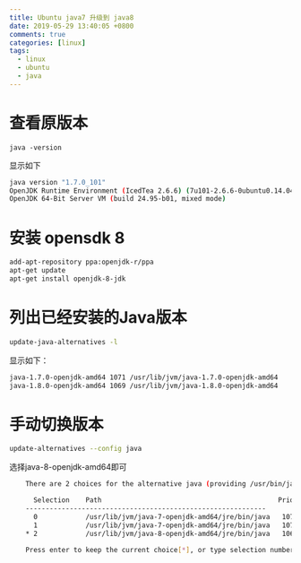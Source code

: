 ```yaml
---
title: Ubuntu java7 升级到 java8
date: 2019-05-29 13:40:05 +0800
comments: true
categories: [linux]
tags:
  - linux
  - ubuntu
  - java
---
```



# 查看原版本

`java -version`

显示如下

```bash
java version "1.7.0_101"
OpenJDK Runtime Environment (IcedTea 2.6.6) (7u101-2.6.6-0ubuntu0.14.04.1)
OpenJDK 64-Bit Server VM (build 24.95-b01, mixed mode)
```

# 安装 opensdk 8

```bash
add-apt-repository ppa:openjdk-r/ppa
apt-get update
apt-get install openjdk-8-jdk
```

# 列出已经安装的Java版本

```bash
update-java-alternatives -l
```

显示如下：

```bash
java-1.7.0-openjdk-amd64 1071 /usr/lib/jvm/java-1.7.0-openjdk-amd64
java-1.8.0-openjdk-amd64 1069 /usr/lib/jvm/java-1.8.0-openjdk-amd64
```

# 手动切换版本

```bash
update-alternatives --config java
```
选择java-8-openjdk-amd64即可

```bash
	There are 2 choices for the alternative java (providing /usr/bin/java).

	  Selection    Path                                            Priority   Status
	------------------------------------------------------------
	  0            /usr/lib/jvm/java-7-openjdk-amd64/jre/bin/java   1071      auto mode
	  1            /usr/lib/jvm/java-7-openjdk-amd64/jre/bin/java   1071      manual mode
	* 2            /usr/lib/jvm/java-8-openjdk-amd64/jre/bin/java   1069      manual mode

	Press enter to keep the current choice[*], or type selection number: 2
```





